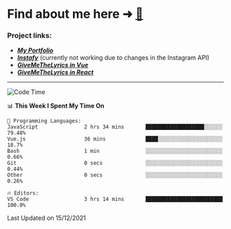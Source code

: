# Find about me here ➜ [🧑](https://pauabella.dev)

### Project links:
- ***[My Portfolio](https://pauabella.dev)***
- ***[Instafy](https://instafy.me)*** (currently not working due to changes in the Instagram API)
- ***[GiveMeTheLyrics in Vue](https://lyrics.pauabella.dev)***
- ***[GiveMeTheLyrics in React](https://pauabella.dev/GiveMeTheLyrics)***

---
<!--START_SECTION:waka-->
![Code Time](http://img.shields.io/badge/Code%20Time-723%20hrs%2034%20mins-blue)

📊 **This Week I Spent My Time On** 

```text
💬 Programming Languages: 
JavaScript               2 hrs 34 mins       ███████████████████░░░░░░   79.48% 
Vue.js                   36 mins             ████░░░░░░░░░░░░░░░░░░░░░   18.7% 
Bash                     1 min               ░░░░░░░░░░░░░░░░░░░░░░░░░   0.66% 
Git                      0 secs              ░░░░░░░░░░░░░░░░░░░░░░░░░   0.44% 
Other                    0 secs              ░░░░░░░░░░░░░░░░░░░░░░░░░   0.26%

🔥 Editors: 
VS Code                  3 hrs 14 mins       █████████████████████████   100.0%

```


 Last Updated on 15/12/2021
<!--END_SECTION:waka-->
